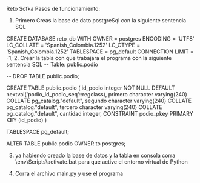 ﻿Reto Sofka
Pasos de funcionamiento:

1. Primero Creas la base de dato postgreSql con la siguiente sentencia SQL
   
CREATE DATABASE reto_db
WITH
OWNER = postgres
ENCODING = 'UTF8'
LC_COLLATE = 'Spanish_Colombia.1252'
LC_CTYPE = 'Spanish_Colombia.1252'
TABLESPACE = pg_default
CONNECTION LIMIT = -1;
2. Crear la tabla con que trabajara el programa con la siguiente sentencia SQL
-- Table: public.podio

-- DROP TABLE public.podio;

CREATE TABLE public.podio
(
id_podio integer NOT NULL DEFAULT nextval('podio_id_podio_seq'::regclass),
primero character varying(240) COLLATE pg_catalog."default",
segundo character varying(240) COLLATE pg_catalog."default",
tercero character varying(240) COLLATE pg_catalog."default",
cantidad integer,
CONSTRAINT podio_pkey PRIMARY KEY (id_podio)
)

TABLESPACE pg_default;

ALTER TABLE public.podio
OWNER to postgres;

3. ya habiendo creado la base de datos y la tabla en consola corra \env\Scripts\activate.bat para que active el entorno virtual de Python

4. Corra el archivo main.py y use el programa
